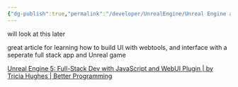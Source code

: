 ```yaml
---
{"dg-publish":true,"permalink":"/developer/UnrealEngine/Unreal Engine and Full Stack Web app/","noteIcon":2}
---
```


will look at this later

great article for learning how to build UI with webtools, and interface with a seperate full stack app and Unreal game

[Unreal Engine 5: Full-Stack Dev with JavaScript and WebUI Plugin | by Tricia Hughes | Better Programming](https://betterprogramming.pub/unreal-engine-5-full-stack-dev-with-javascript-webui-plugin-fd177e8e4070)